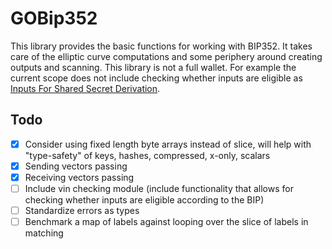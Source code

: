 # GOBip352

This library provides the basic functions for working with BIP352.
It takes care of the elliptic curve computations and some periphery around creating outputs and scanning.
This library is not a full wallet. For example the current scope does not include checking whether inputs are eligible
as [Inputs For Shared Secret Derivation](https://github.com/josibake/bips/blob/silent-payments-bip/bip-0352.mediawiki#inputs-for-shared-secret-derivation).


## Todo

- [x] Consider using fixed length byte arrays instead of slice, will help with "type-safety" of keys, hashes, compressed, x-only, scalars  
- [x] Sending vectors passing
- [x] Receiving vectors passing
- [ ] Include vin checking module (include functionality that allows for checking whether inputs are eligible according to the BIP)
- [ ] Standardize errors as types
- [ ] Benchmark a map of labels against looping over the slice of labels in matching 